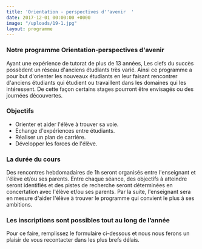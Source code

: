 ```yaml
---
title: 'Orientation - perspectives d''avenir  '
date: 2017-12-01 00:00:00 +0000
image: "/uploads/19-1.jpg"
layout: programme
---
```

### Notre programme Orientation-perspectives d'avenir

Ayant une expérience de tutorat de plus de 13 années, Les clefs du succès possèdent un réseau d'anciens étudiants très varié. Ainsi ce programme a pour but d'orienter les nouveaux étudiants en leur faisant rencontrer d'anciens étudiants qui étudient ou travaillent dans les domaines qui les intéressent. De cette façon certains stages pourront être envisagés ou des journées découvertes.

### Objectifs

* Orienter et aider l'élève à trouver sa voie.
* Echange d'expériences entre étudiants.
* Réaliser un plan de carrière.
* Développer les forces de l'élève.

### La durée du cours

Des rencontres hebdomadaires de 1h seront organisés entre l'enseignant et l'élève et/ou ses parents. Entre chaque séance, des objectifs à atteindre seront identifiés et des pistes de recherche seront déterminées en concertation avec l'élève et/ou ses parents. Par la suite, l'enseignant sera en mesure d'aider l'élève à trouver le programme qui convient le plus à ses ambitions.

### **Les inscriptions sont possibles tout au long de l’année**

Pour ce faire, remplissez le formulaire ci-dessous et nous nous ferons un plaisir de vous recontacter dans les plus brefs délais.